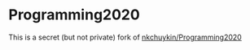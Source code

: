 # Programming2020

This is a secret (but not private) fork of [nkchuykin/Programming2020](https://github.com/nkchuykin/Programming2020)
